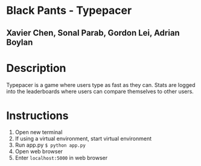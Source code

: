 # Black Pants - Typepacer
## Xavier Chen, Sonal Parab, Gordon Lei, Adrian Boylan

# Description
Typepacer is a game where users type as fast as they can. Stats are logged into the leaderboards where users can compare themselves to other users. 

# Instructions
1. Open new terminal
2. If using a virtual environment, start virtual environment
3. Run app.py `$ python app.py`
4. Open web browser
5. Enter `localhost:5000` in web browser
